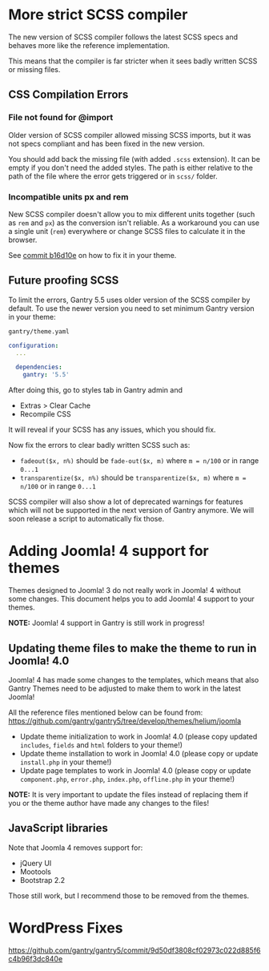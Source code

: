 # More strict SCSS compiler

The new version of SCSS compiler follows the latest SCSS specs and behaves more like the reference implementation.

This means that the compiler is far stricter when it sees badly written SCSS or missing files.

## CSS Compilation Errors

### File not found for @import

Older version of SCSS compiler allowed missing SCSS imports, but it was not specs compliant and has been fixed in the new version.

You should add back the missing file (with added `.scss` extension). It can be empty if you don't need the added styles. The path is either relative to the path of the file where the error gets triggered or in `scss/` folder.

### Incompatible units px and rem

New SCSS compiler doesn't allow you to mix different units together (such as `rem` and `px`) as the conversion isn't reliable. As a workaround you can use a single unit (`rem`) everywhere or change SCSS files to calculate it in the browser.

See [commit b16d10e](https://github.com/gantry/gantry5/commit/b16d10eb2b29a866628c3807ce31ad67b0141278) on how to fix it in your theme.

## Future proofing SCSS

To limit the errors, Gantry 5.5 uses older version of the SCSS compiler by default. To use the newer version you need to set minimum Gantry version in your theme:

`gantry/theme.yaml`
```yaml
configuration:
  ...

  dependencies:
    gantry: '5.5'
```

After doing this, go to styles tab in Gantry admin and
- Extras > Clear Cache
- Recompile CSS

It will reveal if your SCSS has any issues, which you should fix.

Now fix the errors to clear badly written SCSS such as:

- `fadeout($x, n%)` should be `fade-out($x, m)` where `m = n/100` or in range `0...1`
- `transparentize($x, n%)` should be `transparentize($x, m)` where `m = n/100` or in range `0...1`

SCSS compiler will also show a lot of deprecated warnings for features which will not be supported in the next version of Gantry anymore. We will soon release a script to automatically fix those.

# Adding Joomla! 4 support for themes

Themes designed to Joomla! 3 do not really work in Joomla! 4 without some changes. This document helps you to add Joomla! 4 support to your themes.

**NOTE:** Joomla! 4 support in Gantry is still work in progress!

## Updating theme files to make the theme to run in Joomla! 4.0

Joomla! 4 has made some changes to the templates, which means that also Gantry Themes need to be adjusted to make them to work in the latest Joomla!

All the reference files mentioned below can be found from: https://github.com/gantry/gantry5/tree/develop/themes/helium/joomla

- Update theme initialization to work in Joomla! 4.0
  (please copy updated `includes`, `fields` and `html` folders to your theme!)
- Update theme installation  to work in Joomla! 4.0
  (please copy or update `install.php` in your theme!)
- Update page templates to work in Joomla! 4.0
  (please copy or update `component.php`, `error.php`, `index.php`, `offline.php` in your theme!)

**NOTE:** It is very important to update the files instead of replacing them if you or the theme author have made any changes to the files!

## JavaScript libraries

Note that Joomla 4 removes support for:

- jQuery UI
- Mootools
- Bootstrap 2.2

Those still work, but I recommend those to be removed from the themes.

# WordPress Fixes

https://github.com/gantry/gantry5/commit/9d50df3808cf02973c022d885f6c4b96f3dc840e
